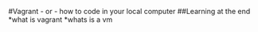 #Vagrant - or - how to code in your local computer
##Learning
at the end
*what is vagrant
*whats is a vm

